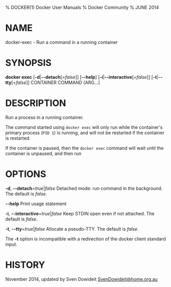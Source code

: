% DOCKER(1) Docker User Manuals
% Docker Community
% JUNE 2014
# NAME
docker-exec - Run a command in a running container

# SYNOPSIS
**docker exec**
[**-d**|**--detach**[=*false*]]
[**--help**]
[**-i**|**--interactive**[=*false*]]
[**-t**|**--tty**[=*false*]]
CONTAINER COMMAND [ARG...]

# DESCRIPTION

Run a process in a running container. 

The command started using `docker exec` will only run while the container's primary
process (`PID 1`) is running, and will not be restarted if the container is restarted.

If the container is paused, then the `docker exec` command will wait until the
container is unpaused, and then run

# OPTIONS
**-d**, **--detach**=*true*|*false*
   Detached mode: run command in the background. The default is *false*.

**--help**
  Print usage statement

**-i**, **--interactive**=*true*|*false*
   Keep STDIN open even if not attached. The default is *false*.

**-t**, **--tty**=*true*|*false*
   Allocate a pseudo-TTY. The default is *false*.

The **-t** option is incompatible with a redirection of the docker client
standard input.

# HISTORY
November 2014, updated by Sven Dowideit <SvenDowideit@home.org.au>
